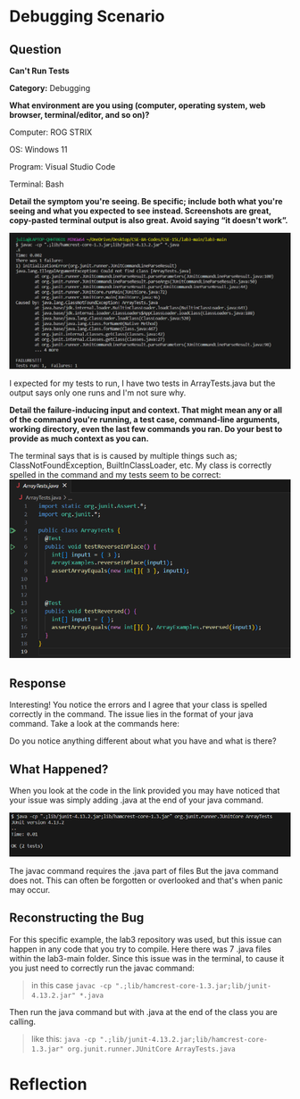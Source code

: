 # Debugging Scenario

## Question

**Can't Run Tests**

**Category:** Debugging

**What environment are you using (computer, operating system, web browser, terminal/editor, and so on)?**

Computer: ROG STRIX

OS: Windows 11

Program: Visual Studio Code

Terminal: Bash

**Detail the symptom you're seeing. Be specific; include both what you're seeing and what you expected to see instead.
Screenshots are great, copy-pasted terminal output is also great. Avoid saying “it doesn't work”.**

![bugs Ew](buggyTerminal.png)

I expected for my tests to run, I have two tests in ArrayTests.java but the output says only one runs and I'm not sure why.

**Detail the failure-inducing input and context. That might mean any or all of the command you're running, a test case, command-line arguments, working directory, even the last few commands you ran. Do your best to provide as much context as you can.**

The terminal says that is is caused by multiple things such as; ClassNotFoundException, BuiltInClassLoader, etc. My class is correctly spelled in the command and my tests seem to be correct:
![ArrayTests Code](arrayTestsCode.png)

## Response
Interesting! You notice the errors and I agree that your class is spelled correctly in the command. The issue lies in the format of your java command. 
Take a look at the commands here: [](https://ucsd-cse15l-s23.github.io/week/week3/#setup)

Do you notice anything different about what you have and what is there?

## What Happened? 
When you look at the code in the link provided you may have noticed that your issue was simply adding .java at the end of your java command. 

![Bug Fixed](bugFixed.png)

The javac command requires the .java part of files
But the java command does not. This can often be forgotten or overlooked and that's when panic may occur.

## Reconstructing the Bug
For this specific example, the lab3 repository was used, but this issue can happen in any code that you try to compile. 
Here there was 7 .java files within the lab3-main folder. 
Since this issue was in the terminal, to cause it you just need to correctly run the javac command:
> in this case `javac -cp ".;lib/hamcrest-core-1.3.jar;lib/junit-4.13.2.jar" *.java`

Then run the java command but with .java at the end of the class you are calling.
> like this: `java -cp ".;lib/junit-4.13.2.jar;lib/hamcrest-core-1.3.jar" org.junit.runner.JUnitCore ArrayTests.java`

# Reflection 

